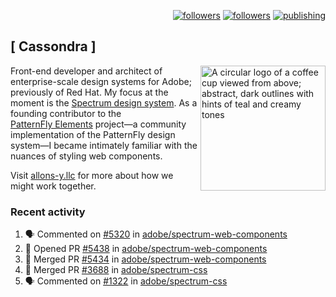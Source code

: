 <p align="right"><a rel="me" href="https://front-end.social/@castastrophe">
    <img alt="followers" title="Follow me on Mastodon" src="https://img.shields.io/mastodon/follow/109297102751309835?domain=https%3A%2F%2Ffront-end.social&label=Follow&logo=mastodon&logoColor=white&style=for-the-badge&labelColor=008080&color=006969"/></a>
  <a href="https://codepen.io/castastrophe/">
    <img alt="followers" title="Follow me on CodePen" src="https://img.shields.io/badge/23-1?color=640464&labelColor=7c007c&style=for-the-badge&logo=codepen&label=Follow"/></a>
<a href="https://castastrophe.medium.com/">
    <img alt="publishing" title="View articles on Medium" src="https://img.shields.io/badge/107-1?color=666&labelColor=444&label=subscribe&logo=medium&logoColor=white&style=for-the-badge"/></a>
</p>

## [&nbsp;Cassondra&nbsp;]

<img align="right" src="https://github-production-user-asset-6210df.s3.amazonaws.com/1840295/253016758-ba468774-1cd3-42c2-8f43-947b5eeb5edf.png" height="200" alt="A circular logo of a coffee cup viewed from above; abstract, dark outlines with hints of teal and creamy tones">

Front-end developer and architect of enterprise-scale design systems for Adobe; previously of Red Hat. My focus at the moment is the [Spectrum design system](https://github.com/adobe/spectrum-css). As a founding contributor to the [PatternFly&nbsp;Elements](https://github.com/patternfly/patternfly-elements) project&mdash;a community implementation of the PatternFly design system&mdash;I became intimately familiar with the nuances of styling web components.

Visit [allons-y.llc](http://allons-y.llc/) for more about how we might work together.

### Recent activity

<!--START_SECTION:activity-->
1. 🗣 Commented on [#5320](https://github.com/adobe/spectrum-web-components/pull/5320#issuecomment-2854710027) in [adobe/spectrum-web-components](https://github.com/adobe/spectrum-web-components)
2. 💪 Opened PR [#5438](https://github.com/adobe/spectrum-web-components/pull/5438) in [adobe/spectrum-web-components](https://github.com/adobe/spectrum-web-components)
3. 🎉 Merged PR [#5434](https://github.com/adobe/spectrum-web-components/pull/5434) in [adobe/spectrum-web-components](https://github.com/adobe/spectrum-web-components)
4. 🎉 Merged PR [#3688](https://github.com/adobe/spectrum-css/pull/3688) in [adobe/spectrum-css](https://github.com/adobe/spectrum-css)
5. 🗣 Commented on [#1322](https://github.com/adobe/spectrum-css/issues/1322#issuecomment-2852229022) in [adobe/spectrum-css](https://github.com/adobe/spectrum-css)
<!--END_SECTION:activity-->
